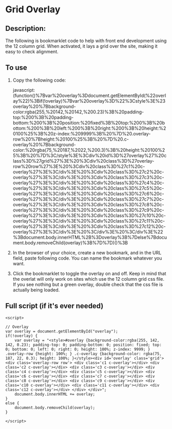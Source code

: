 # Grid Overlay

## Description:

The following is bookmarklet code to help with front end development using the 12 column grid. When activated, it lays a grid over the site, making it easy to check alignment.

## To use

1) Copy the following code:

	javascript:(function()%7Bvar%20overlay%3Ddocument.getElementById(%22overlay%22)%3Bif(!overlay)%7Bvar%20overlay%3D%22%3Cstyle%3E%23overlay%20%7Bbackground-color:rgba(255,%20142,%20142,%200.23)%3B%20padding-top:%200%3B%20padding-bottom:%200%3B%20position:%20fixed%3B%20top:%200%3B%20bottom:%200%3B%20left:%200%3B%20right:%200%3B%20height:%20100%25%3B%20z-index:%209999%3B%20%7D%20.overlay-row%20%7Bheight:%20100%25%3B%20%7D%20.c-overlay%20%7Bbackground-color:%20rgba(75,%20187,%2022,%200.3)%3B%20height:%20100%25%3B%20%7D%3C/style%3E%3Cdiv%20id%3D%27overlay%27%20class%3D%27grid%27%3E%20%3Cdiv%20class%3D%27overlay-row%20row%27%3E%20%3Cdiv%20class%3D%27c1%20c-overlay%27%3E%3C/div%3E%20%3Cdiv%20class%3D%27c2%20c-overlay%27%3E%3C/div%3E%20%3Cdiv%20class%3D%27c3%20c-overlay%27%3E%3C/div%3E%20%3Cdiv%20class%3D%27c4%20c-overlay%27%3E%3C/div%3E%20%3Cdiv%20class%3D%27c5%20c-overlay%27%3E%3C/div%3E%20%3Cdiv%20class%3D%27c6%20c-overlay%27%3E%3C/div%3E%20%3Cdiv%20class%3D%27c7%20c-overlay%27%3E%3C/div%3E%20%3Cdiv%20class%3D%27c8%20c-overlay%27%3E%3C/div%3E%20%3Cdiv%20class%3D%27c9%20c-overlay%27%3E%3C/div%3E%20%3Cdiv%20class%3D%27c10%20c-overlay%27%3E%3C/div%3E%20%3Cdiv%20class%3D%27c11%20c-overlay%27%3E%3C/div%3E%20%3Cdiv%20class%3D%27c12%20c-overlay%27%3E%3C/div%3E%20%3C/div%3E%20%3C/div%3E%22%3Bdocument.body.innerHTML%2B%3Doverlay%3B%7Delse%7Bdocument.body.removeChild(overlay)%3B%7D%7D)()%3B

2) In the browser of your choice, create a new bookmark, and in the URL field, paste following code. You can name the bookmark whatever you want.

3) Click the bookmarklet to toggle the overlay on and off. Keep in mind that the overlat will only work on sites which use the 12 column grid css file. If you see nothing but a green overlay, double check that the css file is actually being loaded.


## Full script (if it's ever needed)

	<script>

	// Overlay
	var overlay = document.getElementById("overlay");
	if(!overlay) {
		var overlay = "<style>#overlay {background-color:rgba(255, 142, 142, 0.23); padding-top: 0; padding-bottom: 0; position: fixed; top: 0; bottom: 0; left: 0; right: 0; height: 100%; z-index: 9999; } .overlay-row {height: 100%; } .c-overlay {background-color: rgba(75, 187, 22, 0.3); height: 100%; }</style><div id='overlay' class='grid'> <div class='overlay-row row'> <div class='c1 c-overlay'></div> <div class='c2 c-overlay'></div> <div class='c3 c-overlay'></div> <div class='c4 c-overlay'></div> <div class='c5 c-overlay'></div> <div class='c6 c-overlay'></div> <div class='c7 c-overlay'></div> <div class='c8 c-overlay'></div> <div class='c9 c-overlay'></div> <div class='c10 c-overlay'></div> <div class='c11 c-overlay'></div> <div class='c12 c-overlay'></div> </div> </div>";
		document.body.innerHTML += overlay;
	}
	else {
		document.body.removeChild(overlay);
	}

	</script>